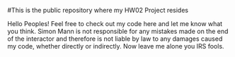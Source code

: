 #This is the public repository where my HW02 Project resides


Hello Peoples! Feel free to check out my code here and let me know what you think. Simon Mann is not responsible for any mistakes made on the end of the interactor and therefore is not liable by law to any damages caused my code, whether directly or indirectly. Now leave me alone you IRS fools.

